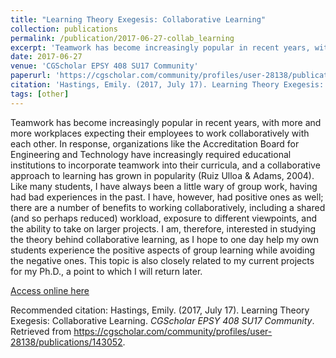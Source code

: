 ```yaml
---
title: "Learning Theory Exegesis: Collaborative Learning"
collection: publications
permalink: /publication/2017-06-27-collab_learning
excerpt: 'Teamwork has become increasingly popular in recent years, with more and more workplaces expecting their employees to work collaboratively with each other. In response, organizations like the Accreditation Board for Engineering and Technology have increasingly required educational institutions to incorporate teamwork into their curricula, and a collaborative approach to learning has grown in popularity (Ruiz Ulloa &amp; Adams, 2004).  Like many students, I have always been a little wary of group work, having had bad experiences in the past. I have, however, had positive ones as well; there are a number of benefits to working collaboratively, including a shared (and so perhaps reduced) workload, exposure to different viewpoints, and the ability to take on larger projects. I am, therefore, interested in studying the theory behind collaborative learning, as I hope to one day help my own students experience the positive aspects of group learning while avoiding the negative ones. This topic is also closely related to my current projects for my Ph.D., a point to which I will return later.'
date: 2017-06-27
venue: 'CGScholar EPSY 408 SU17 Community'
paperurl: 'https://cgscholar.com/community/profiles/user-28138/publications/143052'
citation: 'Hastings, Emily. (2017, July 17). Learning Theory Exegesis: Collaborative Learning. *CGScholar EPSY 408 SU17 Community*. Retrieved from https://cgscholar.com/community/profiles/user-28138/publications/143052.'
tags: [other]
---
```


Teamwork has become increasingly popular in recent years, with more and more workplaces expecting their employees to work collaboratively with each other. In response, organizations like the Accreditation Board for Engineering and Technology have increasingly required educational institutions to incorporate teamwork into their curricula, and a collaborative approach to learning has grown in popularity (Ruiz Ulloa &amp; Adams, 2004).  Like many students, I have always been a little wary of group work, having had bad experiences in the past. I have, however, had positive ones as well; there are a number of benefits to working collaboratively, including a shared (and so perhaps reduced) workload, exposure to different viewpoints, and the ability to take on larger projects. I am, therefore, interested in studying the theory behind collaborative learning, as I hope to one day help my own students experience the positive aspects of group learning while avoiding the negative ones. This topic is also closely related to my current projects for my Ph.D., a point to which I will return later.

[Access online here](https://cgscholar.com/community/profiles/user-28138/publications/143052)

Recommended citation: Hastings, Emily. (2017, July 17). Learning Theory Exegesis: Collaborative Learning. *CGScholar EPSY 408 SU17 Community*. Retrieved from https://cgscholar.com/community/profiles/user-28138/publications/143052.